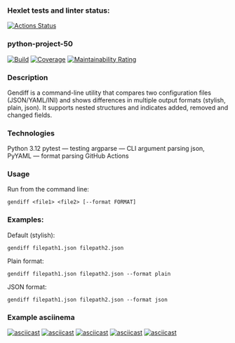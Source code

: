 ### Hexlet tests and linter status:
[![Actions Status](https://github.com/ddanillu/python-project-50/actions/workflows/hexlet-check.yml/badge.svg)](https://github.com/ddanillu/python-project-50/actions)

### python-project-50
[![Build](https://github.com/ddanillu/python-project-50/actions/workflows/pyci.yml/badge.svg)](https://github.com/ddanillu/python-project-50/actions/workflows/pyci.yml)
[![Coverage](https://sonarcloud.io/api/project_badges/measure?project=ddanillu_python-project-50&metric=coverage)](https://sonarcloud.io/summary/new_code?id=ddanillu_python-project-50)
[![Maintainability Rating](https://sonarcloud.io/api/project_badges/measure?project=ddanillu_python-project-50&metric=sqale_rating)](https://sonarcloud.io/summary/new_code?id=ddanillu_python-project-50)

### Description
Gendiff is a command-line utility that compares two configuration files (JSON/YAML/INI) and shows differences in multiple output formats (stylish, plain, json). It supports nested structures and indicates added, removed and changed fields.

### Technologies
Python 3.12
pytest — testing
argparse — CLI argument parsing
json, PyYAML — format parsing
GitHub Actions

### Usage
Run from the command line:
```
gendiff <file1> <file2> [--format FORMAT]
```

### Examples:

Default (stylish):
```
gendiff filepath1.json filepath2.json
```
Plain format:
```
gendiff filepath1.json filepath2.json --format plain
```
JSON format:
```
gendiff filepath1.json filepath2.json --format json
```

### Example asciinema
[![asciicast](https://asciinema.org/a/f1gk6fiae5JGVojGAPvTHXtQs.svg)](https://asciinema.org/a/f1gk6fiae5JGVojGAPvTHXtQs)
[![asciicast](https://asciinema.org/a/QAdMfQFoJl5DrL1Ha0RSiiwLj.svg)](https://asciinema.org/a/QAdMfQFoJl5DrL1Ha0RSiiwLj)
[![asciicast](https://asciinema.org/a/XgCGkUTGcPoMOM2DR4lj7RW57.svg)](https://asciinema.org/a/XgCGkUTGcPoMOM2DR4lj7RW57)
[![asciicast](https://asciinema.org/a/xKrqP5pZTw6OxgT1B1yCEnosE.svg)](https://asciinema.org/a/xKrqP5pZTw6OxgT1B1yCEnosE)
[![asciicast](https://asciinema.org/a/C7QEMUUYDD6JdAM2njRHvX7ct.svg)](https://asciinema.org/a/C7QEMUUYDD6JdAM2njRHvX7ct)